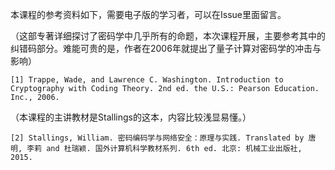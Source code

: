 本课程的参考资料如下，需要电子版的学习者，可以在Issue里面留言。

（这部专著详细探讨了密码学中几乎所有的命题，本次课程开展，主要参考其中的纠错码部分。难能可贵的是，作者在2006年就提出了量子计算对密码学的冲击与影响）
```
[1] Trappe, Wade, and Lawrence C. Washington. Introduction to Cryptography with Coding Theory. 2nd ed. the U.S.: Pearson Education. Inc., 2006.
```

（本课程的主讲教材是Stallings的这本，内容比较浅显易懂。）
```
[2] Stallings, William. 密码编码学与网络安全：原理与实践. Translated by 唐明, 李莉 and 杜瑞颖. 国外计算机科学教材系列. 6th ed. 北京: 机械工业出版社, 2015.
```
